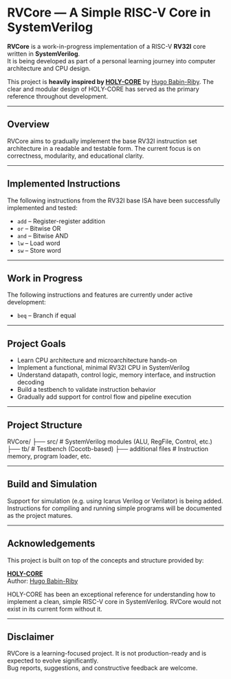 # RVCore — A Simple RISC-V Core in SystemVerilog

**RVCore** is a work-in-progress implementation of a RISC-V **RV32I** core written in **SystemVerilog**.  
It is being developed as part of a personal learning journey into computer architecture and CPU design.

This project is **heavily inspired by [HOLY-CORE](https://github.com/0BAB1/HOLY_CORE_COURSE)** by [Hugo Babin-Riby](https://github.com/0BAB1/). The clear and modular design of HOLY-CORE has served as the primary reference throughout development.

---

## Overview

RVCore aims to gradually implement the base RV32I instruction set architecture in a readable and testable form. The current focus is on correctness, modularity, and educational clarity.

---

## Implemented Instructions

The following instructions from the RV32I base ISA have been successfully implemented and tested:

- `add` – Register-register addition  
- `or`  – Bitwise OR  
- `and` – Bitwise AND  
- `lw`  – Load word  
- `sw`  – Store word  

---

## Work in Progress

The following instructions and features are currently under active development:

- `beq` – Branch if equal

---

## Project Goals

- Learn CPU architecture and microarchitecture hands-on
- Implement a functional, minimal RV32I CPU in SystemVerilog
- Understand datapath, control logic, memory interface, and instruction decoding
- Build a testbench to validate instruction behavior
- Gradually add support for control flow and pipeline execution

---

## Project Structure

RVCore/
├── src/                 # SystemVerilog modules (ALU, RegFile, Control, etc.)
├── tb/                  # Testbench (Cocotb-based)
├── additional files     # Instruction memory, program loader, etc.

---

## Build and Simulation

Support for simulation (e.g. using Icarus Verilog or Verilator) is being added.  
Instructions for compiling and running simple programs will be documented as the project matures.

---

## Acknowledgements

This project is built on top of the concepts and structure provided by:

**[HOLY-CORE](https://github.com/HugoBabinRiby/HOLY-CORE)**  
Author: [Hugo Babin-Riby](https://github.com/HugoBabinRiby)

HOLY-CORE has been an exceptional reference for understanding how to implement a clean, simple RISC-V core in SystemVerilog. RVCore would not exist in its current form without it.

---

## Disclaimer

RVCore is a learning-focused project. It is not production-ready and is expected to evolve significantly.  
Bug reports, suggestions, and constructive feedback are welcome.
